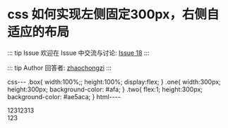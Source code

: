 # css 如何实现左侧固定300px，右侧自适应的布局



::: tip Issue 
 欢迎在 Issue 中交流与讨论: [Issue 18](https://github.com/shfshanyue/Daily-Question/issues/18) 
:::

::: tip Author 
回答者: [zhaochongzi](https://github.com/zhaochongzi) 
:::

css---
 .box{
            width:100%;;
            height:100%;
            display:flex;
        }
        .one{
            width:300px;
            height:300px;
            background-color: #afa;
        }
        .two{
            flex:1;
            height:300px;
            background-color: #ae5aca;
        }
html----
 <div class="box">
        <div class="one">12312313</div>
        <div class="two">123</div>
    </div>